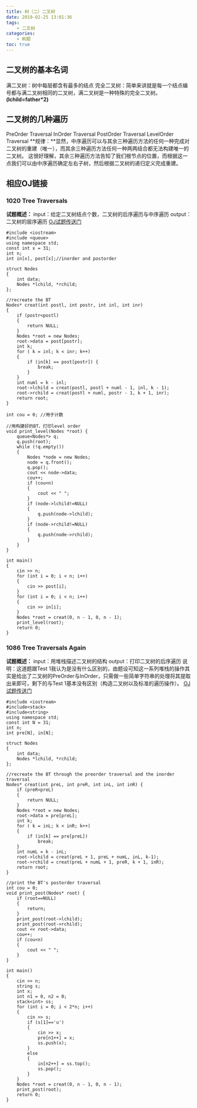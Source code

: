```yaml
---
title: 树（二）二叉树
date: 2019-02-25 13:01:36
tags:
    - 二叉树
categories:
    - 刷题
toc: true
---
```

## 二叉树的基本名词
满二叉树：树中每层都含有最多的结点
完全二叉树：简单来讲就是每一个结点编号都与满二叉树相同的二叉树，满二叉树是一种特殊的完全二叉树。**(lchild=father*2)**

## 二叉树的几种遍历
PreOrder Traversal
InOrder Traversal
PostOrder Traversal
LevelOrder Traversal
**规律：**显然，中序遍历可以与其余三种遍历方法的任何一种完成对二叉树的重建（唯一），而其余三种遍历方法任何一种两两结合都无法构建唯一的二叉树。
这很好理解，其余三种遍历方法告知了我们根节点的位置，而根据这一点我们可以由中序遍历确定左右子树，然后根据二叉树的递归定义完成重建。<!--more-->

## 相应OJ链接
### 1020 Tree Traversals
**试题概述：**
input：给定二叉树结点个数，二叉树的后序遍历与中序遍历
output：二叉树的层序遍历
[OJ试题传送门](https://pintia.cn/problem-sets/994805342720868352/problems/994805485033603072)
```
#include <iostream>
#include <queue>
using namespace std;
const int x = 31;
int n;
int in[x], post[x];//inorder and postorder

struct Nodes
{
	int data;
	Nodes *lchild, *rchild;
};

//recreate the BT
Nodes* creat(int postl, int postr, int inl, int inr) 
{
	if (postr<postl)
	{
		return NULL;
	}
	Nodes *root = new Nodes;
	root->data = post[postr];
	int k;
	for ( k = inl; k < inr; k++)
	{
		if (in[k] == post[postr]) {
			break;
		}
	}
	int numl = k - inl;
	root->lchild = creat(postl, postl + numl - 1, inl, k - 1);
	root->rchild = creat(postl + numl, postr - 1, k + 1, inr);
	return root;
}

int cou = 0; //用于计数

//用构建好的BT，打印level order 
void print_level(Nodes *root) {
	queue<Nodes*> q;
	q.push(root);
	while (!q.empty())
	{
		Nodes *node = new Nodes;
		node = q.front();
		q.pop();
		cout << node->data;
		cou++;
		if (cou<n)
		{
			cout << " ";
		}
		if (node->lchild!=NULL)
		{
			q.push(node->lchild);
		}
		if (node->rchild!=NULL)
		{
			q.push(node->rchild);
		}
	}
}

int main()
{
	cin >> n;
	for (int i = 0; i < n; i++)
	{
		cin >> post[i];
	}
	for (int i = 0; i < n; i++)
	{
		cin >> in[i];
	}
	Nodes *root = creat(0, n - 1, 0, n - 1);
	print_level(root);
	return 0;
}
```

### 1086 Tree Traversals Again
**试题概述：**
input：用堆栈描述二叉树的结构
output：打印二叉树的后序遍历
说明：这道题跟Test 1我认为是没有什么区别的，由题设可知这一系列堆栈的操作其实是给出了二叉树的PreOrder与InOrder，只需做一些简单字符串的处理将其提取出来即可，剩下的与Test 1基本没有区别（构造二叉树以及标准的遍历操作）。
[OJ试题传送门](https://pintia.cn/problem-sets/994805342720868352/problems/994805380754817024)
```
#include <iostream>
#include<stack>
#include<string>
using namespace std;
const int N = 31;
int	n;
int pre[N], in[N];

struct Nodes
{
	int data;
	Nodes *lchild, *rchild;
};

//recreate the BT through the preorder traversal and the inorder traversal
Nodes* creat(int preL, int preR, int inL, int inR) {
	if (preR<preL)
	{
		return NULL;
	}
	Nodes *root = new Nodes;
	root->data = pre[preL];
	int k;
	for ( k = inL; k < inR; k++)
	{
		if (in[k] == pre[preL])
			break;
	}
	int numL = k - inL;
	root->lchild = creat(preL + 1, preL + numL, inL, k-1);
	root->rchild = creat(preL + numL + 1, preR, k + 1, inR);
	return root;
}

//print the BT's postorder traversal
int cou = 0;
void print_post(Nodes* root) {
	if (root==NULL)
	{
		return;
	}
	print_post(root->lchild);
	print_post(root->rchild);
	cout << root->data;
	cou++;
	if (cou<n)
	{
		cout << " ";
	}
}

int main()
{
	cin >> n;
	string s;
	int x;
	int n1 = 0, n2 = 0;
	stack<int> ss;
	for (int i = 0; i < 2*n; i++)
	{
		cin >> s;
		if (s[1]=='u')
		{
			cin >> x;
			pre[n1++] = x;
			ss.push(x);
		}
		else
		{
			in[n2++] = ss.top();
			ss.pop();
		}
	}
	Nodes *root = creat(0, n - 1, 0, n - 1);
	print_post(root);
	return 0;
}
```